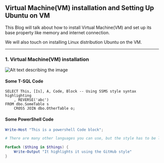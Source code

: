 ## Virtual Machine(VM) installation and Setting Up Ubuntu on VM

This Blog will talk about how to install Virtual Machine(VM) and set up its base property like memory and internet connection.

We will also touch on installing Linux distribution Ubuntu on the VM.

---

### 1. Virtual Machine(VM) installation

![Alt text describing the image](/pic/Picture1.png)

#### Some T-SQL Code

```tsql
SELECT This, [Is], A, Code, Block -- Using SSMS style syntax highlighting
    , REVERSE('abc')
FROM dbo.SomeTable s
    CROSS JOIN dbo.OtherTable o;
```

#### Some PowerShell Code

```powershell
Write-Host "This is a powershell Code block";

# There are many other languages you can use, but the style has to be loaded first

ForEach ($thing in $things) {
    Write-Output "It highlights it using the GitHub style"
}
```

